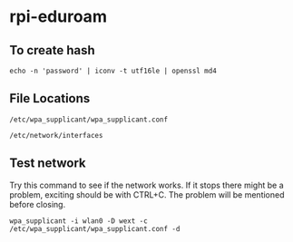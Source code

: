 # rpi-eduroam


## To create hash
```
echo -n 'password' | iconv -t utf16le | openssl md4
```

## File Locations
```
/etc/wpa_supplicant/wpa_supplicant.conf
```
```
/etc/network/interfaces
```

## Test network
Try this command to see if the network works. If it stops there might be a problem, exciting should be with CTRL+C. The problem will be mentioned before closing.
```
wpa_supplicant -i wlan0 -D wext -c /etc/wpa_supplicant/wpa_supplicant.conf -d
```

